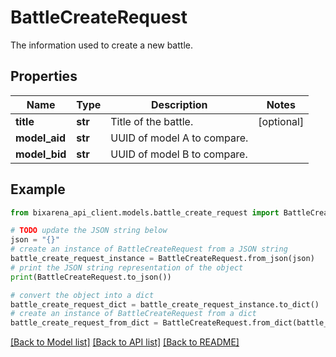 # BattleCreateRequest

The information used to create a new battle.

## Properties

| Name          | Type    | Description                 | Notes      |
| ------------- | ------- | --------------------------- | ---------- |
| **title**     | **str** | Title of the battle.        | [optional] |
| **model_aid** | **str** | UUID of model A to compare. |
| **model_bid** | **str** | UUID of model B to compare. |

## Example

```python
from bixarena_api_client.models.battle_create_request import BattleCreateRequest

# TODO update the JSON string below
json = "{}"
# create an instance of BattleCreateRequest from a JSON string
battle_create_request_instance = BattleCreateRequest.from_json(json)
# print the JSON string representation of the object
print(BattleCreateRequest.to_json())

# convert the object into a dict
battle_create_request_dict = battle_create_request_instance.to_dict()
# create an instance of BattleCreateRequest from a dict
battle_create_request_from_dict = BattleCreateRequest.from_dict(battle_create_request_dict)
```

[[Back to Model list]](../README.md#documentation-for-models) [[Back to API list]](../README.md#documentation-for-api-endpoints) [[Back to README]](../README.md)

